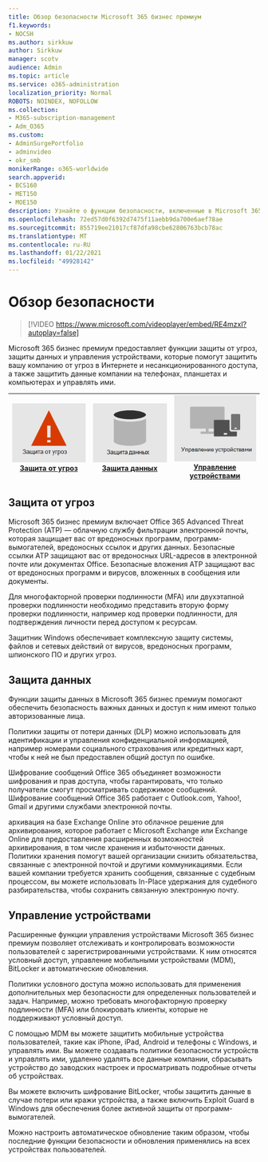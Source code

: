 ```yaml
---
title: Обзор безопасности Microsoft 365 бизнес премиум
f1.keywords:
- NOCSH
ms.author: sirkkuw
author: Sirkkuw
manager: scotv
audience: Admin
ms.topic: article
ms.service: o365-administration
localization_priority: Normal
ROBOTS: NOINDEX, NOFOLLOW
ms.collection:
- M365-subscription-management
- Adm_O365
ms.custom:
- AdminSurgePortfolio
- adminvideo
- okr_smb
monikerRange: o365-worldwide
search.appverid:
- BCS160
- MET150
- MOE150
description: Узнайте о функции безопасности, включенные в Microsoft 365 для бизнеса.
ms.openlocfilehash: 72ed57d0f6392d7475f11aebb9da700e6aef78ae
ms.sourcegitcommit: 855719ee21017cf87dfa98cbe62806763bcb78ac
ms.translationtype: MT
ms.contentlocale: ru-RU
ms.lasthandoff: 01/22/2021
ms.locfileid: "49928142"
---
```

# <a name="overview-of-security"></a>Обзор безопасности

> [!VIDEO https://www.microsoft.com/videoplayer/embed/RE4mzxI?autoplay=false]

Microsoft 365 бизнес премиум предоставляет функции защиты от угроз, защиты данных и управления устройствами, которые помогут защитить вашу компанию от угроз в Интернете и несанкционированного доступа, а также защитить данные компании на телефонах, планшетах и компьютерах и управлять ими.

|![Защита от угроз](../media/m365-business-security-threat-protection.png)<br/>[Защита от угроз](#threat-protection)|![Сотрудничество с клиентом](../media/m365-business-security-data-protection.png) <br/>[Защита данных](#data-protection) | ![Управление устройствами](../media/m365-business-security-device-management.png) <br/>[Управление устройствами](#device-management) |
|--|--|--|

## <a name="threat-protection"></a>Защита от угроз

Microsoft 365 бизнес премиум включает Office 365 Advanced Threat Protection (ATP) — облачную службу фильтрации электронной почты, которая защищает вас от вредоносных программ, программ-вымогателей, вредоносных ссылок и других данных. Безопасные ссылки ATP защищают вас от вредоносных URL-адресов в электронной почте или документах Office. Безопасные вложения ATP защищают вас от вредоносных программ и вирусов, вложенных в сообщения или документы.

Для многофакторной проверки подлинности (MFA) или двухэтапной проверки подлинности необходимо представить вторую форму проверки подлинности, например код проверки подлинности, для подтверждения личности перед доступом к ресурсам.  

Защитник Windows обеспечивает комплексную защиту системы, файлов и сетевых действий от вирусов, вредоносных программ, шпионского ПО и других угроз.

## <a name="data-protection"></a>Защита данных

Функции защиты данных в Microsoft 365 бизнес премиум помогают обеспечить безопасность важных данных и доступ к ним имеют только авторизованные лица.

Политики защиты от потери данных (DLP) можно использовать для идентификации и управления конфиденциальной информацией, например номерами социального страхования или кредитных карт, чтобы к ней не был предоставлен общий доступ по ошибке. 

Шифрование сообщений Office 365 объединяет возможности шифрования и прав доступа, чтобы гарантировать, что только получатели смогут просматривать содержимое сообщений. Шифрование сообщений Office 365 работает с Outlook.com, Yahoo!, Gmail и другими службами электронной почты.

архивация на базе Exchange Online это облачное решение для архивирования, которое работает с Microsoft Exchange или Exchange Online для предоставления расширенных возможностей архивирования, в том числе хранения и избыточности данных. Политики хранения помогут вашей организации снизить обязательства, связанные с электронной почтой и другими коммуникациями. Если вашей компании требуется хранить сообщения, связанные с судебным процессом, вы можете использовать In-Place удержания для судебного разбирательства, чтобы сохранить связанную электронную почту.

## <a name="device-management"></a>Управление устройствами

Расширенные функции управления устройствами Microsoft 365 бизнес премиум позволяет отслеживать и контролировать возможности пользователей с зарегистрированными устройствами. К ним относятся условный доступ, управление мобильными устройствами (MDM), BitLocker и автоматические обновления.

Политики условного доступа можно использовать для применения дополнительных мер безопасности для определенных пользователей и задач. Например, можно требовать многофакторную проверку подлинности (MFA) или блокировать клиенты, которые не поддерживают условный доступ.

С помощью MDM вы можете защитить мобильные устройства пользователей, такие как iPhone, iPad, Android и телефоны с Windows, и управлять ими. Вы можете создавать политики безопасности устройств и управлять ими, удаленно удалять все данные компании, сбрасывать устройство до заводских настроек и просматривать подробные отчеты об устройствах. 

Вы можете включить шифрование BitLocker, чтобы защитить данные в случае потери или кражи устройства, а также включить Exploit Guard в Windows для обеспечения более активной защиты от программ-вымогателей.

Можно настроить автоматическое обновление таким образом, чтобы последние функции безопасности и обновления применялись на всех устройствах пользователей. 